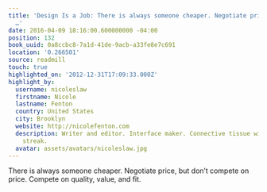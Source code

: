 ```yaml
---
title: 'Design Is a Job: There is always someone cheaper. Negotiate price, but don’t
  …'
date: 2016-04-09 18:16:00.600000000 -04:00
position: 132
book_uuid: 0a8ccbc8-7a1d-41de-9acb-a33fe8e7c691
location: '0.266501'
source: readmill
touch: true
highlighted_on: '2012-12-31T17:09:33.000Z'
highlight_by:
  username: nicoleslaw
  firstname: Nicole
  lastname: Fenton
  country: United States
  city: Brooklyn
  website: http://nicolefenton.com
  description: Writer and editor. Interface maker. Connective tissue with a curious
    streak.
  avatar: assets/avatars/nicoleslaw.jpg
---
```


There is always someone cheaper. Negotiate price, but don’t compete on price. Compete on quality, value, and fit.